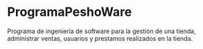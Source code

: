 # ProgramaPeshoWare
Programa de ingeniería de software para la gestión de una tienda, administrar ventas, usuarios y prestamos realizados en la tienda.
